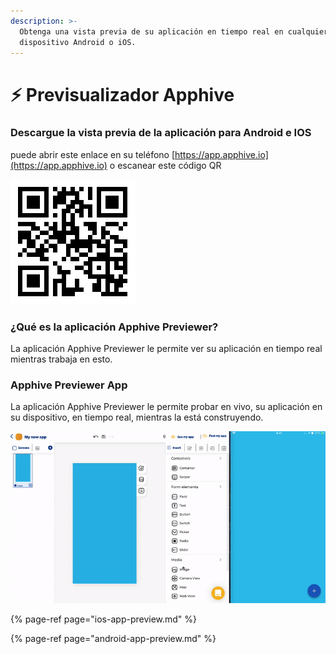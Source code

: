```yaml
---
description: >-
  Obtenga una vista previa de su aplicación en tiempo real en cualquier
  dispositivo Android o iOS.
---
```


# ⚡️ Previsualizador Apphive

### Descargue la vista previa de la aplicación para Android e IOS

puede abrir este enlace en su teléfono [https://app.apphive.io](https://app.apphive.io) o escanear este código QR

![Apphive Previewer App](../.gitbook/assets/descarga-1.png)

### ¿Qué es la aplicación Apphive Previewer?

La aplicación Apphive Previewer le permite ver su aplicación en tiempo real mientras trabaja en esto. 

### Apphive Previewer App

La aplicación Apphive Previewer le permite probar en vivo, su aplicación en su dispositivo, en tiempo real, mientras la está construyendo. 

![App preview in real time](../.gitbook/assets/app-review.gif)

{% page-ref page="ios-app-preview.md" %}

{% page-ref page="android-app-preview.md" %}



